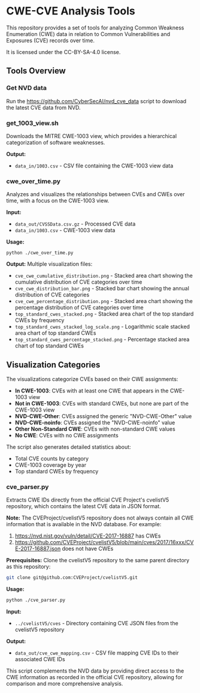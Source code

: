 # CWE-CVE Analysis Tools

This repository provides a set of tools for analyzing Common Weakness Enumeration (CWE) data in relation to Common Vulnerabilities and Exposures (CVE) records over time.

It is licensed under the CC-BY-SA-4.0 license.

## Tools Overview

### Get NVD data

Run the https://github.com/CyberSecAI/nvd_cve_data script to download the latest CVE data from NVD.

### get_1003_view.sh

Downloads the MITRE CWE-1003 view, which provides a hierarchical categorization of software weaknesses.

**Output:**
- `data_in/1003.csv` - CSV file containing the CWE-1003 view data

### cwe_over_time.py

Analyzes and visualizes the relationships between CVEs and CWEs over time, with a focus on the CWE-1003 view.

**Input:**
- `data_out/CVSSData.csv.gz` - Processed CVE data
- `data_in/1003.csv` - CWE-1003 view data

**Usage:**
```
python ./cwe_over_time.py
```

**Output:**
Multiple visualization files:
- `cve_cwe_cumulative_distribution.png` - Stacked area chart showing the cumulative distribution of CVE categories over time
- `cve_cwe_distribution_bar.png` - Stacked bar chart showing the annual distribution of CVE categories
- `cve_cwe_percentage_distribution.png` - Stacked area chart showing the percentage distribution of CVE categories over time
- `top_standard_cwes_stacked.png` - Stacked area chart of the top standard CWEs by frequency
- `top_standard_cwes_stacked_log_scale.png` - Logarithmic scale stacked area chart of top standard CWEs 
- `top_standard_cwes_percentage_stacked.png` - Percentage stacked area chart of top standard CWEs

## Visualization Categories

The visualizations categorize CVEs based on their CWE assignments:
- **In CWE-1003**: CVEs with at least one CWE that appears in the CWE-1003 view
- **Not in CWE-1003**: CVEs with standard CWEs, but none are part of the CWE-1003 view
- **NVD-CWE-Other**: CVEs assigned the generic "NVD-CWE-Other" value
- **NVD-CWE-noinfo**: CVEs assigned the "NVD-CWE-noinfo" value
- **Other Non-Standard CWE**: CVEs with non-standard CWE values
- **No CWE**: CVEs with no CWE assignments

The script also generates detailed statistics about:
- Total CVE counts by category
- CWE-1003 coverage by year
- Top standard CWEs by frequency

### cve_parser.py

Extracts CWE IDs directly from the official CVE Project's cvelistV5 repository, which contains the latest CVE data in JSON format.

**Note:**
The CVEProject/cvelistV5 repository does not always contain all CWE information that is available in the NVD database. For example:
1. https://nvd.nist.gov/vuln/detail/CVE-2017-16887 has CWEs
2. https://github.com/CVEProject/cvelistV5/blob/main/cves/2017/16xxx/CVE-2017-16887.json does not have CWEs

**Prerequisites:**
Clone the cvelistV5 repository to the same parent directory as this repository:
```bash
git clone git@github.com:CVEProject/cvelistV5.git
```

**Usage:**
```bash
python ./cve_parser.py
```

**Input:**
- `../cvelistV5/cves` - Directory containing CVE JSON files from the cvelistV5 repository

**Output:**
- `data_out/cve_cwe_mapping.csv` - CSV file mapping CVE IDs to their associated CWE IDs

This script complements the NVD data by providing direct access to the CWE information as recorded in the official CVE repository, allowing for comparison and more comprehensive analysis.